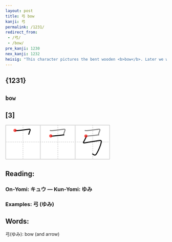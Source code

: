 ```yaml
---
layout: post
title: 弓 bow
kanji: 弓
permalink: /1231/
redirect_from:
 - /弓/
 - /bow/
pre_kanji: 1230
nex_kanji: 1232
heisig: "This character pictures the bent wooden <b>bow</b>. Later we will learn how to make the <i>bowstring</i> that goes with it (Frame 1490). If you stretch this character out and see the indentation on the left as its handle, the pictography should be clearer."
---
```


## {1231}

## `bow`

## [3]

<div class="stroke"><img src="../images/E5BC93.png" /></div>

## Reading:

### On-Yomi: キュウ &mdash; Kun-Yomi: ゆみ

### Examples: 弓 (ゆみ)

## Words:

弓(ゆみ): bow (and arrow)
